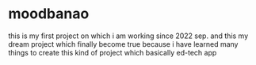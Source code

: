# moodbanao
this is my first project on which i am working since 2022 sep. and this my dream project which finally become true because i have learned many things to create this kind of project which basically ed-tech app 
